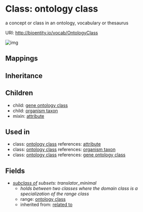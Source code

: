 # Class: ontology class


a concept or class in an ontology, vocabulary or thesaurus

URI: http://bioentity.io/vocab/OntologyClass

![img](http://yuml.me/diagram/nofunky/class/\[OntologyClass]^-\[GeneOntologyClass],%20\[OntologyClass]^-\[OrganismTaxon],%20)
## Mappings

## Inheritance

## Children

 *  child: [gene ontology class](GeneOntologyClass.md)
 *  child: [organism taxon](OrganismTaxon.md)
 *  mixin: [attribute](Attribute.md)
## Used in

 *  class: [ontology class](OntologyClass.md) references: [attribute](Attribute.md)
 *  class: [ontology class](OntologyClass.md) references: [organism taxon](OrganismTaxon.md)
 *  class: [ontology class](OntologyClass.md) references: [gene ontology class](GeneOntologyClass.md)
## Fields

 * _[subclass of](subclass_of.md) *subsets: translator_minimal*_
    * _holds between two classes where the domain class is a specialization of the range class_
    * range: [ontology class](OntologyClass.md)
    * inherited from: [related to](related_to.md)
